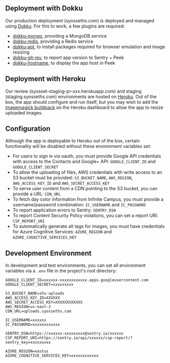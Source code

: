 ## Deployment with Dokku
Our production deployment (syosseths.com) is deployed and managed using [Dokku](https://github.com/dokku/dokku/). For this to work, a few plugins are required:
  - [dokku-mongo](https://github.com/dokku/dokku-mongo), providing a MongoDB service
  - [dokku-redis](https://github.com/dokku/dokku-redis), providing a Redis service
  - [dokku-apt](https://github.com/F4-Group/dokku-apt), to install packages required for browser emulation and image resizing
  - [dokku-git-rev](https://github.com/dokku-community/dokku-git-rev), to report app version to Sentry + Peek
  - [dokku-hostname](https://github.com/michaelshobbs/dokku-hostname.git), to display the app host in Peek

## Deployment with Heroku
Our review (syosset-staging-pr-xxx.herokuapp.com) and staging (staging.syosseths.com) environments are hosted on [Heroku](https://heroku.com). Out of the box, the app should configure and run itself, but you may wish to add the [imagemagick buildpack](https://github.com/jacobsmith/heroku-buildpack-imagemagick) on the Heroku dashboard to allow the app to resize uploaded images.

## Configuration
Although the app is deployable to Heroku out of the box, certain functionality will be disabled without these environment variables set:
  - For users to sign in via oauth, you must provide Google API credentials with access to the Contacts and Google+ API: `GOOGLE_CLIENT_ID` and `GOOGLE_CLIENT_SECRET`
  - To allow the uploading of files, AWS credentials with write access to an S3 bucket must be provided: `S3_BUCKET_NAME`, `AWS_REGION`, `AWS_ACCESS_KEY_ID` and `AWS_SECRET_ACCESS_KEY`
  - To serve user content from a CDN pointing to the S3 bucket, you can provide a URL: `CDN_URL`
  - To fetch day color information from Infinite Campus, you must provide a username/password combination: `IC_USERNAME` and `IC_PASSWORD`
  - To report application errors to Sentry: `SENTRY_DSN`
  - To report Content Security Policy violations, you can set a report URI: `CSP_REPORT_URI`
  - To automatically generate alt tags for images, you must have credentials for Azure Cognitive Services: `AZURE_REGION` and `AZURE_COGNITIVE_SERVICES_KEY`

## Development Environment
In development and test environments, you can set all environment variables via a `.env` file in the project's root directory:
```
GOOGLE_CLIENT_ID=xxxxxx-xxxxxxxxxxxx.apps.googleusercontent.com
GOOGLE_CLIENT_SECRET=xxxxxxxxx

S3_BUCKET_NAME=shs-uploads
AWS_ACCESS_KEY_ID=XXXXXX
AWS_SECRET_ACCESS_KEY=XXXXXXXXXXXX
AWS_REGION=us-east-2
CDN_URL=uploads.syosseths.com

IC_USERNAME=xxxxxx
IC_PASSWORD=xxxxxxxxxxxx

SENTRY_DSN=https://xxxxxx:xxxxxxxxx@sentry.io/xxxxxx
CSP_REPORT_URI=https://sentry.io/api/xxxxxx/csp-report/?sentry_key=xxxxxxxxx

AZURE_REGION=eastus
AZURE_COGNITIVE_SERVICES_KEY=xxxxxxxxxxxx
```